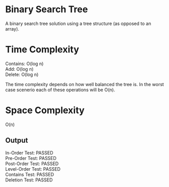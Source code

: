 # Binary Search Tree
A binary search tree solution using a tree structure (as opposed to an array).

# Time Complexity
Contains: O(log n)
<br/>Add: O(log n)
<br/>Delete: O(log n)

The time complexity depends on how well balanced the tree is. In the worst case scenerio each of these operations will be O(n).

# Space Complexity
O(n)


## Output
In-Order Test: PASSED
<br/>Pre-Order Test: PASSED
<br/>Post-Order Test: PASSED
<br/>Level-Order Test: PASSED
<br/>Contains Test: PASSED
<br/>Deletion Test: PASSED
